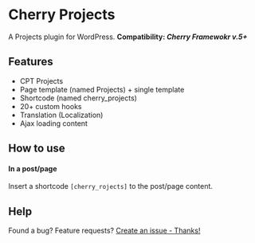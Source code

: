 # Cherry Projects
A Projects plugin for WordPress.
__Сompatibility: *Cherry Framewokr v.5+*__

## Features
* CPT Projects
* Page template (named Projects) + single template
* Shortcode (named cherry_projects)
* 20+ custom hooks
* Translation (Localization)
* Ajax loading content

## How to use

#### In a post/page
Insert a shortcode `[cherry_rojects]` to the post/page content.


## Help
Found a bug? Feature requests? [Create an issue - Thanks!](https://github.com/CherryFramework/cherry-projects/issues)